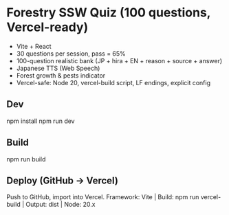 # Forestry SSW Quiz (100 questions, Vercel-ready)

- Vite + React
- 30 questions per session, pass = 65%
- 100-question realistic bank (JP + hira + EN + reason + source + answer)
- Japanese TTS (Web Speech)
- Forest growth & pests indicator
- Vercel-safe: Node 20, vercel-build script, LF endings, explicit config

## Dev
npm install
npm run dev

## Build
npm run build

## Deploy (GitHub → Vercel)
Push to GitHub, import into Vercel.
Framework: Vite | Build: npm run vercel-build | Output: dist | Node: 20.x
